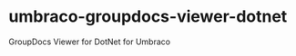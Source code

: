 umbraco-groupdocs-viewer-dotnet
===============================

GroupDocs Viewer for DotNet for Umbraco
